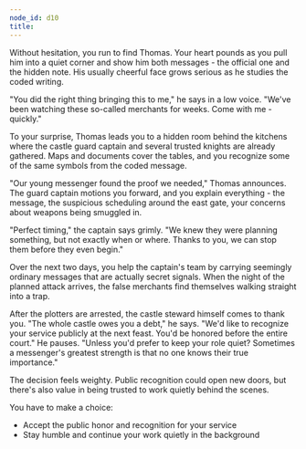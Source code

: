 ```yaml
---
node_id: d10
title: 
---
```


Without hesitation, you run to find Thomas. Your heart pounds as you pull him into a quiet corner and show him both messages - the official one and the hidden note. His usually cheerful face grows serious as he studies the coded writing.

"You did the right thing bringing this to me," he says in a low voice. "We've been watching these so-called merchants for weeks. Come with me - quickly."

To your surprise, Thomas leads you to a hidden room behind the kitchens where the castle guard captain and several trusted knights are already gathered. Maps and documents cover the tables, and you recognize some of the same symbols from the coded message.

"Our young messenger found the proof we needed," Thomas announces. The guard captain motions you forward, and you explain everything - the message, the suspicious scheduling around the east gate, your concerns about weapons being smuggled in.

"Perfect timing," the captain says grimly. "We knew they were planning something, but not exactly when or where. Thanks to you, we can stop them before they even begin."

Over the next two days, you help the captain's team by carrying seemingly ordinary messages that are actually secret signals. When the night of the planned attack arrives, the false merchants find themselves walking straight into a trap.

After the plotters are arrested, the castle steward himself comes to thank you. "The whole castle owes you a debt," he says. "We'd like to recognize your service publicly at the next feast. You'd be honored before the entire court." He pauses. "Unless you'd prefer to keep your role quiet? Sometimes a messenger's greatest strength is that no one knows their true importance."

The decision feels weighty. Public recognition could open new doors, but there's also value in being trusted to work quietly behind the scenes.

You have to make a choice:
- Accept the public honor and recognition for your service
- Stay humble and continue your work quietly in the background

